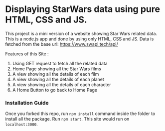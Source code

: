 # Displaying StarWars data using pure HTML, CSS and JS. 

This project is a mini version of a website showing Star Wars related data. This is a node.js app and done by using only HTML, CSS and JS. 
Data is fetched from the base url:  https://www.swapi.tech/api/

Features of this Site :

1. Using GET request to fetch all the related data
2. Home Page showing all the Star Wars films 
3. A view showing all the details of each film
4. A view showing all the details of each planet 
5. A view showing all the details of each character
6. A Home Button to go back to Home Page

### Installation Guide

Once you forked this repo, run `npm install` command inside the folder to install all the package.
Run `npm start`. 
This site would run on `localhost:3000`.
